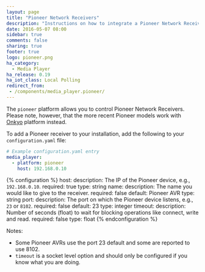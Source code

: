 ```yaml
---
layout: page
title: "Pioneer Network Receivers"
description: "Instructions on how to integrate a Pioneer Network Receivers into Home Assistant."
date: 2016-05-07 08:00
sidebar: true
comments: false
sharing: true
footer: true
logo: pioneer.png
ha_category:
  - Media Player
ha_release: 0.19
ha_iot_class: Local Polling
redirect_from:
 - /components/media_player.pioneer/
---
```


The `pioneer` platform allows you to control Pioneer Network Receivers. Please note, however, that the more recent Pioneer models work with [Onkyo](/components/media_player.onkyo/) platform instead.

To add a Pioneer receiver to your installation, add the following to your `configuration.yaml` file:

```yaml
# Example configuration.yaml entry
media_player:
  - platform: pioneer
    host: 192.168.0.10
```

{% configuration %}
host:
  description: The IP of the Pioneer device, e.g., `192.168.0.10`.
  required: true
  type: string
name:
  description: The name you would like to give to the receiver.
  required: false
  default: Pioneer AVR
  type: string
port:
  description: The port on which the Pioneer device listens, e.g., `23` or `8102`.
  required: false
  default: 23
  type: integer
timeout:
  description: Number of seconds (float) to wait for blocking operations like connect, write and read.
  required: false
  type: float
{% endconfiguration %}

Notes:

- Some Pioneer AVRs use the port 23 default and some are reported to use 8102.
- `timeout` is a socket level option and should only be configured if you know what you are doing.
